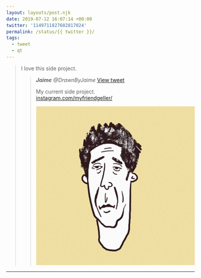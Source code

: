 ```yaml
---
layout: layouts/post.njk
date: 2019-07-12 16:07:14 +00:00
twitter: '1149711827602817024'
permalink: /status/{{ twitter }}/
tags: 
  - tweet
  - qt
---
```


> I love this side project. 
> 
> > <cite>**Jaime** @DrawnByJaime</cite> [View tweet](https://twitter.com/DrawnByJaime/status/1149526739913023488)
> > 
> > My current side project.  
> > [instagram.com/myfriendgeller/](https://instagram.com/myfriendgeller/)
> > 
> > ![illustration of Ross Gellar](/img/_qt/D_PwduSVUAAVo2e.jpg)

---
